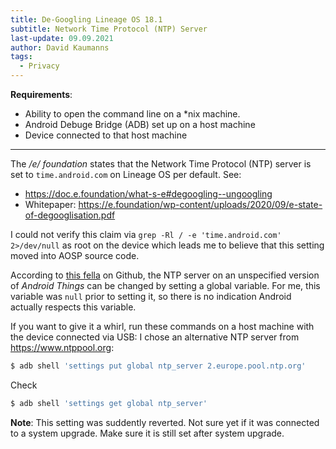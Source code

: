 ```yaml
---
title: De-Googling Lineage OS 18.1
subtitle: Network Time Protocol (NTP) Server
last-update: 09.09.2021
author: David Kaumanns
tags:
  - Privacy
---
```


**Requirements**:

- Ability to open the command line on a \*nix machine.
- Android Debuge Bridge (ADB) set up on a host machine
- Device connected to that host machine

---

The */e/ foundation* states that the Network Time Protocol (NTP) server is set to `time.android.com` on Lineage OS per default.
See:

- <https://doc.e.foundation/what-s-e#degoogling--ungoogling>
- Whitepaper: <https://e.foundation/wp-content/uploads/2020/09/e-state-of-degooglisation.pdf>

I could not verify this claim via `grep -Rl / -e 'time.android.com' 2>/dev/null` as root on the device
which leads me to believe that this setting moved into AOSP source code.

According to [this fella](https://gist.github.com/xujiaao/63cb3bbea9fe22e79206e5eb7ba82d0e) on Github,
the NTP server on an unspecified version of *Android Things* can be changed by setting a global variable.
For me, this variable was `null` prior to setting it, so there is no indication Android actually respects this variable.

If you want to give it a whirl, run these commands on a host machine with the device connected via USB:
I chose an alternative NTP server from <https://www.ntppool.org>:

``` {.bash .numberLines}
$ adb shell 'settings put global ntp_server 2.europe.pool.ntp.org'
```

Check

``` {.bash .numberLines}
$ adb shell 'settings get global ntp_server'
```

**Note**: This setting was suddently reverted. Not sure yet if it was connected to a system upgrade. Make sure it is still set after system upgrade.
